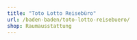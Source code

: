 ```yaml
---
title: "Toto Lotto Reisebüro"
url: /baden-baden/toto-lotto-reisebuero/
shop: Raumausstattung
---
```


